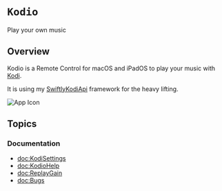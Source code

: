 # ``Kodio``

Play your own music

## Overview

Kodio is a Remote Control for macOS and iPadOS to play your music with [Kodi](https://kodi.tv).

It is using my [SwiftlyKodiApi](https://github.com/Desbeers/SwiftlyKodiAPI) framework for the heavy lifting.

![App Icon](AppIcon)

## Topics

### Documentation

- <doc:KodiSettings>
- <doc:KodioHelp>
- <doc:ReplayGain>
- <doc:Bugs>
